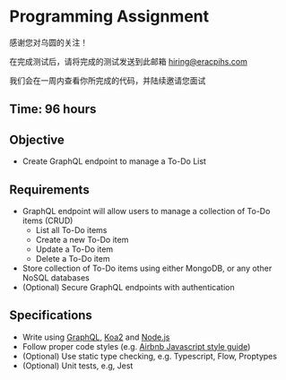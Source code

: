 # Programming Assignment

感谢您对乌圆的关注！

在完成测试后，请将完成的测试发送到此邮箱 hiring@eracpihs.com

我们会在一周内查看你所完成的代码，并陆续邀请您面试

## Time: 96 hours

## Objective

- Create GraphQL endpoint to manage a To-Do List

## Requirements

- GraphQL endpoint will allow users to manage a collection of To-Do items (CRUD)
  - List all To-Do items
  - Create a new To-Do item
  - Update a To-Do item
  - Delete a To-Do item
- Store collection of To-Do items using either MongoDB, or any other NoSQL databases
- (Optional) Secure GraphQL endpoints with authentication

## Specifications

- Write using [GraphQL](https://graphql.cn/learn/), [Koa2](https://koajs.com/#introduction) and [Node.js](https://nodejs.org/zh-cn/docs/guides/getting-started-guide/)
- Follow proper code styles (e.g. [Airbnb Javascript style guide](https://github.com/lin-123/javascript))
- (Optional) Use static type checking, e.g. Typescript, Flow, Proptypes
- (Optional) Unit tests, e.g, Jest
